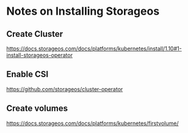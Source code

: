 # Notes on Installing Storageos

## Create Cluster

https://docs.storageos.com/docs/platforms/kubernetes/install/1.10#1-install-storageos-operator

## Enable CSI

https://github.com/storageos/cluster-operator

## Create volumes

https://docs.storageos.com/docs/platforms/kubernetes/firstvolume/
